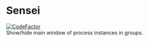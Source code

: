 # Sensei
[![CodeFactor](https://www.codefactor.io/repository/github/fl-wer/sensei/badge)](https://www.codefactor.io/repository/github/fl-wer/sensei)  
Show/hide main window of process instances in groups.
